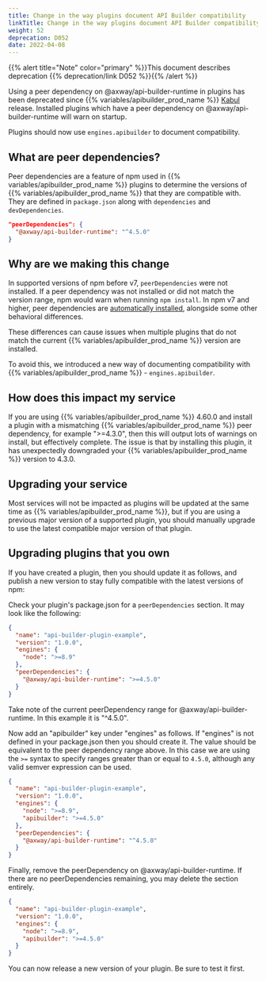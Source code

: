 ```yaml
---
title: Change in the way plugins document API Builder compatibility
linkTitle: Change in the way plugins document API Builder compatibility
weight: 52
deprecation: D052
date: 2022-04-08
---
```


{{% alert title="Note" color="primary" %}}This document describes deprecation {{% deprecation/link D052 %}}{{% /alert %}}

Using a peer dependency on @axway/api-builder-runtime in plugins has been deprecated since {{% variables/apibuilder_prod_name %}} [Kabul](/docs/release_notes/kabul) release. Installed plugins which have a peer dependency on @axway/api-builder-runtime will warn on startup.

Plugins should now use `engines.apibuilder` to document compatibility.

## What are peer dependencies?
Peer dependencies are a feature of npm used in {{% variables/apibuilder_prod_name %}} plugins to determine the versions of {{% variables/apibuilder_prod_name %}} that they are compatible with. They are defined in `package.json` along with `dependencies` and `devDependencies`.

```json
"peerDependencies": {
  "@axway/api-builder-runtime": "^4.5.0"
}
```

## Why are we making this change

In supported versions of npm before v7, `peerDependencies` were not installed. If a peer dependency was not installed or did not match the version range, npm would warn when running `npm install`.
In npm v7 and higher, peer dependencies are [automatically installed](https://github.blog/2021-02-02-npm-7-is-now-generally-available/), alongside some other behavioral differences. 

These differences can cause issues when multiple plugins that do not match the current {{% variables/apibuilder_prod_name %}} version are installed.

To avoid this, we introduced a new way of documenting compatibility with {{% variables/apibuilder_prod_name %}} - `engines.apibuilder`.

## How does this impact my service

If you are using {{% variables/apibuilder_prod_name %}} 4.60.0 and install a plugin with a mismatching {{% variables/apibuilder_prod_name %}} peer dependency, for example ">=4.3.0", then this will output lots of warnings on install, but effectively complete. The issue is that by installing this plugin, it has unexpectedly downgraded your {{% variables/apibuilder_prod_name %}} version to 4.3.0.

## Upgrading your service
Most services will not be impacted as plugins will be updated at the same time as {{% variables/apibuilder_prod_name %}}, but if you are using a previous major version of a supported plugin, you should manually upgrade to use the latest compatible major version of that plugin.

## Upgrading plugins that you own
If you have created a plugin, then you should update it as follows, and publish a new version to stay fully compatible with the latest versions of npm:

Check your plugin's package.json for a `peerDependencies` section. It may look like the following:

```json
{
  "name": "api-builder-plugin-example",
  "version": "1.0.0",
  "engines": {
    "node": ">=8.9"
  },
  "peerDependencies": {
    "@axway/api-builder-runtime": ">=4.5.0"
  }
}
```

Take note of the current peerDependency range for @axway/api-builder-runtime. In this example it is "^4.5.0".

Now add an "apibuilder" key under "engines" as follows. If "engines" is not defined in your package.json then you should create it. The value should be equivalent to the peer dependency range above. In this case we are using the `>=` syntax to specify ranges greater than or equal to `4.5.0`, although any valid semver expression can be used.

```json
{
  "name": "api-builder-plugin-example",
  "version": "1.0.0",
  "engines": {
    "node": ">=8.9",
    "apibuilder": ">=4.5.0"
  },
  "peerDependencies": {
    "@axway/api-builder-runtime": "^4.5.0"
  }
}
```

Finally, remove the peerDependency on @axway/api-builder-runtime. If there are no peerDependencies remaining, you may delete the section entirely.

```json
{
  "name": "api-builder-plugin-example",
  "version": "1.0.0",
  "engines": {
    "node": ">=8.9",
    "apibuilder": ">=4.5.0"
  }
}
```

You can now release a new version of your plugin. Be sure to test it first.
